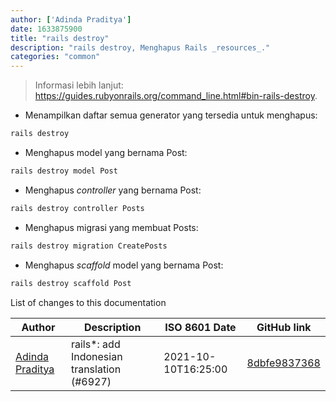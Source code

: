 ```yaml
---
author: ['Adinda Praditya']
date: 1633875900
title: "rails destroy"
description: "rails destroy, Menghapus Rails _resources_."
categories: "common"
---
```

> Informasi lebih lanjut: <https://guides.rubyonrails.org/command_line.html#bin-rails-destroy>.

- Menampilkan daftar semua generator yang tersedia untuk menghapus:

```bash
rails destroy
```

- Menghapus model yang bernama Post:

```bash
rails destroy model Post
```

- Menghapus _controller_ yang bernama Post:

```bash
rails destroy controller Posts
```

- Menghapus migrasi yang membuat Posts:

```bash
rails destroy migration CreatePosts
```

- Menghapus _scaffold_ model yang bernama Post:

```bash
rails destroy scaffold Post
```
List of changes to this documentation


Author | Description | ISO 8601 Date | GitHub link
------|-----|-----|-----
[Adinda Praditya](mailto:apraditya@gmail.com) | rails*: add Indonesian translation (#6927) | 2021-10-10T16:25:00 | [8dbfe9837368](https://github.com/tldr-pages/tldr/commit/8dbfe98373687158090fdf87218e3029523a218f)

